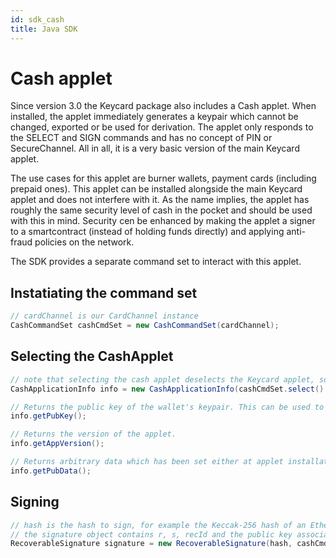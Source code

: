 ```yaml
---
id: sdk_cash
title: Java SDK
---
```


# Cash applet

Since version 3.0 the Keycard package also includes a Cash applet. When installed, the applet immediately generates a keypair which cannot be changed, exported or be used for derivation. The applet only responds to the SELECT and SIGN commands and has no concept of PIN or SecureChannel. All in all, it is a very basic version of the main Keycard applet. 

The use cases for this applet are burner wallets, payment cards (including prepaid ones). This applet can be installed alongside the main Keycard applet and does not interfere with it. As the name implies, the applet has roughly the same security level of cash in the pocket and should be used with this in mind. Security cen be enhanced by making the applet a signer to a smartcontract (instead of holding funds directly) and applying anti-fraud policies on the network.

The SDK provides a separate command set to interact with this applet.

## Instatiating the command set

```java
// cardChannel is our CardChannel instance
CashCommandSet cashCmdSet = new CashCommandSet(cardChannel);
```

## Selecting the CashApplet

```java
// note that selecting the cash applet deselects the Keycard applet, so if you use both command sets make sure you invoke select every time you want to switch application
CashApplicationInfo info = new CashApplicationInfo(cashCmdSet.select().checkOK().getData());

// Returns the public key of the wallet's keypair. This can be used to calculate the Ethereum address.
info.getPubKey();

// Returns the version of the applet.
info.getAppVersion();

// Returns arbitrary data which has been set either at applet installation or through the STORE DATA command in the Keycard applet
info.getPubData();
```

## Signing
```java
// hash is the hash to sign, for example the Keccak-256 hash of an Ethereum transaction
// the signature object contains r, s, recId and the public key associated to this signature
RecoverableSignature signature = new RecoverableSignature(hash, cashCmdSet.sign(hash).checkOK().getData());
```